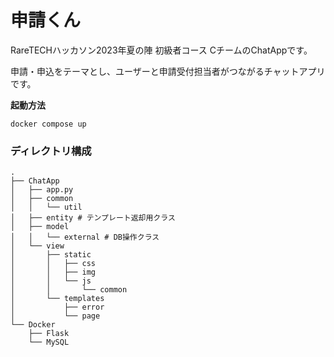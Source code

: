 # 申請くん
RareTECHハッカソン2023年夏の陣 初級者コース CチームのChatAppです。

申請・申込をテーマとし、ユーザーと申請受付担当者がつながるチャットアプリです。


**起動方法**
```
docker compose up
```

### ディレクトリ構成
```
.
├── ChatApp
│   ├── app.py
│   ├── common
│   │   └── util
│   ├── entity # テンプレート返却用クラス
│   ├── model
│   │   └── external # DB操作クラス
│   └── view
│       ├── static
│       │   ├── css
│       │   ├── img
│       │   └── js
│       │       └── common
│       └── templates
│           ├── error
│           └── page 
└── Docker
    ├── Flask
    └── MySQL
```